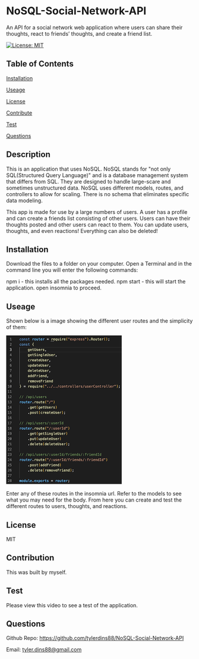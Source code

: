 # NoSQL-Social-Network-API

An API for a social network web application where users can share their thoughts, react to friends’ thoughts, and create a friend list.

[![License: MIT](https://img.shields.io/badge/License-MIT-yellow.svg)](https://opensource.org/licenses/MIT)

## Table of Contents

[Installation](#installation)

[Useage](#useage)

[License](#license)

[Contribute](#contribute)

[Test](#test)

[Questions](#questions)

## Description

This is an application that uses NoSQL. NoSQL stands for "not only SQL(Structured Query Language)" and is a database management system that differs from SQL. They are designed to handle large-scare and sometimes unstructured data. NoSQL uses different models, routes, and controllers to allow for scaling. There is no schema that eliminates specific data modeling. 

This app is made for use by a large numbers of users. A user has a profile and can create a friends list consisting of other users. Users can have their thoughts posted and other users can react to them. You can update users, thoughts, and even reactions! Everything can also be deleted!

## Installation

Download the files to a folder on your computer. Open a Terminal and in the command line you will enter the following commands:

npm i - this installs all the packages needed. 
npm start - this will start the application. open insomnia to proceed. 

## Useage
  
Shown below is a image showing the different user routes and the simplicity of them:

![Screenshot](./images/user-routes-image.png)

Enter any of these routes in the insomnia url. Refer to the models to see what you may need for the body. From here you can create and test the different routes to users, thoughts, and reactions. 

## License

MIT

## Contribution

This was built by myself. 

## Test

Please view this video to see a test of the application. 

## Questions
Github Repo: https://github.com/tylerdins88/NoSQL-Social-Network-API

Email: tyler.dins88@gmail.com
